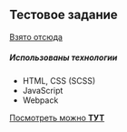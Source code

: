 ## Тестовое задание


[Взято отсюда](https://github.com/appbooster/test-assignments/blob/master/tasks/html-css.md)

##### Использованы технологии
 * HTML, CSS (SCSS)
 * JavaScript
 * Webpack

 [Посмотреть можно **ТУТ**](https://abra-93.github.io/test-appbooster/dist/)
 

